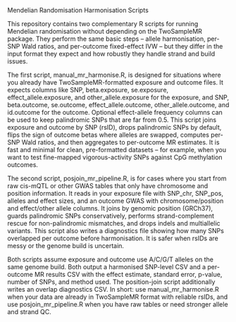 Mendelian Randomisation Harmonisation Scripts

This repository contains two complementary R scripts for running Mendelian randomisation without depending on the TwoSampleMR package. They perform the same basic steps – allele harmonisation, per-SNP Wald ratios, and per-outcome fixed-effect IVW – but they differ in the input format they expect and how robustly they handle strand and build issues.

The first script, manual_mr_harmonise.R, is designed for situations where you already have TwoSampleMR-formatted exposure and outcome files. It expects columns like SNP, beta.exposure, se.exposure, effect_allele.exposure, and other_allele.exposure for the exposure, and SNP, beta.outcome, se.outcome, effect_allele.outcome, other_allele.outcome, and id.outcome for the outcome. Optional effect-allele frequency columns can be used to keep palindromic SNPs that are far from 0.5. This script joins exposure and outcome by SNP (rsID), drops palindromic SNPs by default, flips the sign of outcome betas where alleles are swapped, computes per-SNP Wald ratios, and then aggregates to per-outcome MR estimates. It is fast and minimal for clean, pre-formatted datasets – for example, when you want to test fine-mapped vigorous-activity SNPs against CpG methylation outcomes.

The second script, posjoin_mr_pipeline.R, is for cases where you start from raw cis-mQTL or other GWAS tables that only have chromosome and position information. It reads in your exposure file with SNP_chr, SNP_pos, alleles and effect sizes, and an outcome GWAS with chromosome/position and effect/other allele columns. It joins by genomic position (GRCh37), guards palindromic SNPs conservatively, performs strand-complement rescue for non-palindromic mismatches, and drops indels and multiallelic variants. This script also writes a diagnostics file showing how many SNPs overlapped per outcome before harmonisation. It is safer when rsIDs are messy or the genome build is uncertain.

Both scripts assume exposure and outcome use A/C/G/T alleles on the same genome build. Both output a harmonised SNP-level CSV and a per-outcome MR results CSV with the effect estimate, standard error, p-value, number of SNPs, and method used. The position-join script additionally writes an overlap diagnostics CSV. In short: use manual_mr_harmonise.R when your data are already in TwoSampleMR format with reliable rsIDs, and use posjoin_mr_pipeline.R when you have raw tables or need stronger allele and strand QC.
